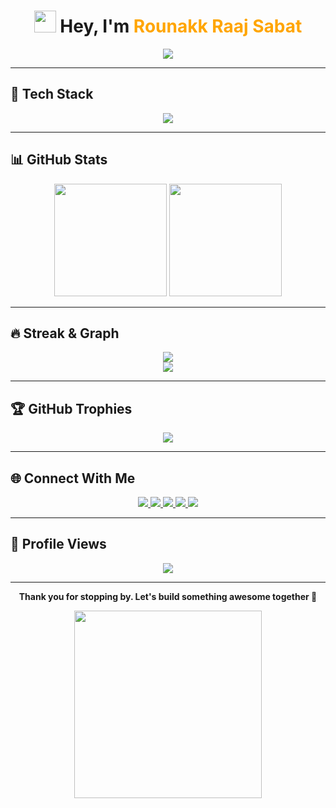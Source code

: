 <h1 align="center">
  <img src="https://media.giphy.com/media/hvRJCLFzcasrR4ia7z/giphy.gif" width="35" />
  Hey, I'm <span style="color:#FFA500;">Rounakk Raaj Sabat</span>
</h1>

<p align="center">
  <img src="https://readme-typing-svg.demolab.com?font=Fira+Code&weight=500&size=24&pause=1000&color=00FFFF&center=true&vCenter=true&width=1000&lines=Full+Stack+Developer;Rustacean+%7C+Cloud+Native+Explorer;Builder+%7C+Tinkerer+%7C+Creator;Learning%2C+Breaking%2C+Building;Open+to+Collabs+%7C+Let%27s+Connect" />
</p>

---

## 🧰 Tech Stack

<div align="center">
  <img src="https://skillicons.dev/icons?i=nextjs,nestjs,rust,react,ts,js,go,java,py,postman,tailwind,linux,git,docker,kubernetes,aws,vercel,figma,vscode" />
</div>

---

## 📊 GitHub Stats

<div align="center">
  <img height="180px" src="https://github-readme-stats.vercel.app/api?username=rounakkraaj-1744&show_icons=true&theme=tokyonight&hide_border=true&count_private=true" />
  <img height="180px" src="https://github-readme-stats.vercel.app/api/top-langs/?username=rounakkraaj-1744&layout=compact&theme=tokyonight&hide_border=true" />
</div>

---

## 🔥 Streak & Graph

<div align="center">
  <img src="https://github-readme-streak-stats.herokuapp.com/?user=rounakkraaj-1744&theme=tokyonight&hide_border=true" />
  <br/>
  <img src="https://github-readme-activity-graph.vercel.app/graph?username=rounakkraaj-1744&theme=tokyo-night&area=true&hide_border=true" />
</div>

---

## 🏆 GitHub Trophies

<div align="center">
  <img src="https://github-profile-trophy.vercel.app/?username=rounakkraaj-1744&theme=tokyonight&no-frame=true&row=1&column=7" />
</div>

---

## 🌐 Connect With Me

<p align="center">
  <a href="https://linkedin.com/in/rounakk-raaj-745rrs" target="_blank">
    <img src="https://img.shields.io/badge/LinkedIn-0077B5.svg?style=for-the-badge&logo=linkedin&logoColor=white"/>
  </a>
  <a href="https://twitter.com/rounakk_745" target="_blank">
    <img src="https://img.shields.io/badge/Twitter-1DA1F2.svg?style=for-the-badge&logo=twitter&logoColor=white"/>
  </a>
  <a href="mailto:hi@rounakk.in" target="_blank">
    <img src="https://img.shields.io/badge/Gmail-D14836.svg?style=for-the-badge&logo=gmail&logoColor=white"/>
  </a>
  <a href="https://freelance.rounakk.in" target="_blank">
    <img src="https://img.shields.io/badge/Portfolio-000000.svg?style=for-the-badge&logo=github&logoColor=white"/>
  </a>
  <a href="https://www.fiverr.com/rounakk_raaj" target="_blank">
    <img src="https://img.shields.io/badge/Fiverr-00B22D.svg?style=for-the-badge&logo=fiverr&logoColor=white"/>
  </a>
</p>

---

## 👀 Profile Views

<p align="center">
  <img src="https://komarev.com/ghpvc/?username=rounakkraaj-1744&style=flat-square&color=blueviolet" />
</p>

---

<p align="center">
  <b>Thank you for stopping by. Let's build something awesome together 🚀</b>
</p>

<p align="center">
  <img src="https://media.giphy.com/media/du3J3cXyzhj75IOgvA/giphy.gif" width="300" />
</p>
